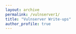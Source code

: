 ```yaml
---
layout: archive
permalink: /vulnserver1/
title: "Vulnserver Write-ups"
author_profile: true
---
```

